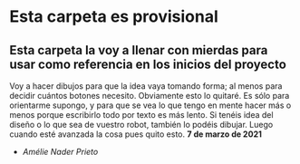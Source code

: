 # __Esta carpeta es provisional__
## Esta carpeta la voy a llenar con mierdas para usar como referencia en los inicios del proyecto
Voy a hacer dibujos para que la idea vaya tomando forma;
al menos para decidir cuántos botones necesito.
Obviamente esto lo quitaré.
Es sólo para orientarme supongo, y para que se vea
lo que tengo en mente hacer más o menos porque escribirlo todo por texto es más lento.
Si tenéis idea del diseño o lo que sea de vuestro robot, también lo podéis dibujar.
Luego cuando esté avanzada la cosa pues quito esto.
__7 de marzo de 2021__
- _Amélie Nader Prieto_